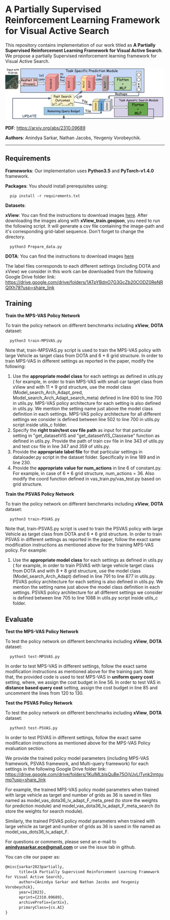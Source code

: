 # A Partially Supervised Reinforcement Learning Framework for Visual Active Search
This repository contains implementation of our work titled as __A Partially Supervised Reinforcement Learning Framework for Visual Active Search__. We propose a partially Supervised reinforcement learning framework for Visual Active Search. 

<img src="./figures/framework.png" alt="WAMI_Positives" style="width: 200p;"/>

**PDF**: https://arxiv.org/abs/2310.09689

**Authors**: Anindya Sarkar, Nathan Jacobs, Yevgeniy Vorobeychik.

-------------------------------------------------------------------------------------
## Requirements
**Frameworks**: Our implementation uses **Python3.5** and **PyTorch-v1.4.0** framework.

**Packages**: You should install prerequisites using:
```shell
  pip install -r requirements.txt
```
**Datasets**:



**xView**: You can find the instructions to download images [here](https://challenge.xviewdataset.org/data-format). After downloading the images along with **xView_train.geojson**, you need to run the following script. It will generate a csv file containing the image-path and it's corresponding grid-label sequence. Don't forget to change the directory.

```shell
  python3 Prepare_data.py
```
**DOTA**: You can find the instructions to download images [here](https://captain-whu.github.io/DOTA/index.html)

The label files corresponds to each different settings (including DOTA and xView) we consider in this work can be downloaded from the following Google Drive folder link: https://drive.google.com/drive/folders/1ATpYBdnO7G3GcZb20CODZ0ReNRQlXh78?usp=share_link

## Training
**Train the MPS-VAS Policy Network**


To train the policy network on different benchmarks including **xView**, **DOTA** dataset:

```shell
  python3 train-MPSVAS.py
```


Note that, train-MPSVAS.py script is used to train the MPS-VAS policy with large Vehicle as target class from DOTA and 6 * 6 grid structure.
In order to train MPS-VAS in different settings as reported in the paper, modify the following:
1. Use the **appropriate model class** for each settings as defined in utils.py ( for example, in order to train MPS-VAS with small car target class from xView and with 11 * 9 grid structure, use the model class (Model_search_Arch_Adapt_pred, Model_search_Arch_Adapt_search_meta) defined in line 600 to line 700 in utils.py. MPS-VAS policy architecture for each setting is also defined in utils.py. We mention the setting name just above the model class definition in each settings. MPS-VAS policy architecture for all different settings we consider is defined between line 502 to line 700 in utils.py script inside utils_c folder.
2. Specify the **right train/test csv file path** as input for that particular setting in "get_datasetVIS and "get_datasetVIS_Classwise" function as defined in utils.py. Provide the path of train csv file in line 343 of utils.py and test csv file in line 347 and 359 of utils.py.
3. Provide the **appropriate label file** for that particular settings in dataloader.py script in the dataset folder. Specifically in line 189 and in line 230.
4. Provide the **appropriate value for num_actions** in line 6 of constant.py. For example, in case of 6 * 6 grid structure, num_actions = 36. Also modify the coord function defined in vas_train.py/vas_test.py based on grid structure.

**Train the PSVAS Policy Network**

To train the policy network on different benchmarks including **xView**, **DOTA** dataset:

```shell
  python3 train-PSVAS.py
```
Note that, train-PSVAS.py script is used to train the PSVAS policy with large Vehicle as target class from DOTA and 6 * 6 grid structure.
In order to train PSVAS in different settings as reported in the paper, follow the exact same modification instructions as mentioned above for the training MPS-VAS policy. For example:
1. Use the **appropriate model class** for each settings as defined in utils.py ( for example, in order to train PSVAS with large vehicle target class from DOTA and with 8 * 8 grid structure, use the model class (Model_search_Arch_Adapt) defined in line 791 to line 877 in utils.py. PSVAS policy architecture for each setting is also defined in utils.py. We mention the setting name just above the model class definition in each settings. PSVAS policy architecture for all different settings we consider is defined between line 705 to line 1088 in utils.py script inside utils_c folder.

## Evaluate
**Test the MPS-VAS Policy Network**

To test the policy network on different benchmarks including **xView**, **DOTA** dataset:

```shell
  python3 test-MPSVAS.py
```

In order to test MPS-VAS in different settings, follow the exact same modification instructions as mentioned above for the training part.
Note that, the provided code is used to test MPS-VAS in **uniform query cost** setting, where, we assign the cost budget in line 56. In order to test VAS in **distance based query cost** setting, assign the cost budget in line 85 and uncomment the lines from 120 to 130. 

**Test the PSVAS Policy Network**

To test the policy network on different benchmarks including **xView**, **DOTA** dataset:

```shell
  python3 test-PSVAS.py
```

In order to test PSVAS in different settings, follow the exact same modification instructions as mentioned above for the MPS-VAS Policy evaluation section.

We provide the trained policy model parameters (including MPS-VAS framework, PSVAS framework, and Multi-query framework) for each settings in the following Google Drive folder link:
https://drive.google.com/drive/folders/1KuIMLblsQuBe75OjVJvLlTynk2mtgump?usp=share_link

For example, the trained MPS-VAS policy model parameters when trained with large vehicle as target and number of grids as 36 is saved in files named as model_vas_dota36_lv_adapt_F_meta_pred (to store the weights for prediction module) and model_vas_dota36_lv_adapt_F_meta_search (to store the weights for search module). 

Similarly, the trained PSVAS policy model parameters when trained with large vehicle as target and number of grids as 36 is saved in file named as model_vas_dots36_lv_adapt_F.

For questions or comments, please send an e-mail to **anindyasarkar.ece@gmail.com** or use the issue tab in github.

You can cite our paper as:
```
@misc{sarkar2023partially,
      title={A Partially Supervised Reinforcement Learning Framework for Visual Active Search}, 
      author={Anindya Sarkar and Nathan Jacobs and Yevgeniy Vorobeychik},
      year={2023},
      eprint={2310.09689},
      archivePrefix={arXiv},
      primaryClass={cs.AI}
}
```
